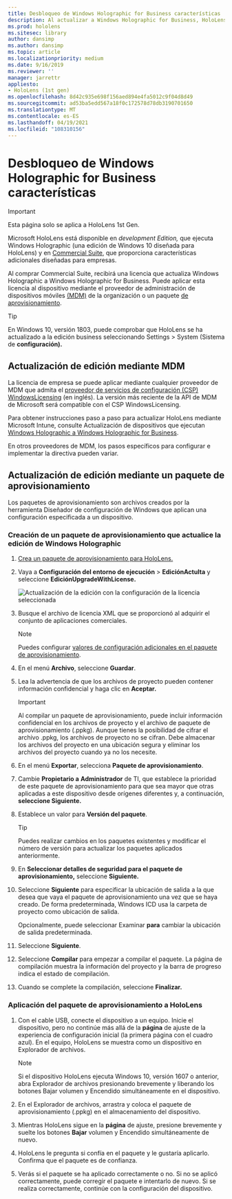 ```yaml
---
title: Desbloqueo de Windows Holographic for Business características
description: Al actualizar a Windows Holographic for Business, HoloLens proporciona características adicionales diseñadas para empresas.
ms.prod: hololens
ms.sitesec: library
author: dansimp
ms.author: dansimp
ms.topic: article
ms.localizationpriority: medium
ms.date: 9/16/2019
ms.reviewer: ''
manager: jarrettr
appliesto:
- HoloLens (1st gen)
ms.openlocfilehash: 8d42c935e698f156aed894e4fa5012c9f04d8d49
ms.sourcegitcommit: ad53ba5edd567a18f0c172578d78db3190701650
ms.translationtype: MT
ms.contentlocale: es-ES
ms.lasthandoff: 04/19/2021
ms.locfileid: "108310156"
---
```

# <a name="unlock-windows-holographic-for-business-features"></a>Desbloqueo de Windows Holographic for Business características

> [!IMPORTANT]
> Esta página solo se aplica a HoloLens 1st Gen.

Microsoft HoloLens está disponible en *development Edition,* que ejecuta Windows Holographic (una edición de Windows 10 diseñada para HoloLens) y en [Commercial Suite](hololens-commercial-features.md), que proporciona características adicionales diseñadas para empresas.

Al comprar Commercial Suite, recibirá una licencia que actualiza Windows Holographic a Windows Holographic for Business. Puede aplicar esta licencia al dispositivo mediante el proveedor de administración de dispositivos móviles [(MDM)](#edition-upgrade-by-using-mdm) de la organización o un paquete [de aprovisionamiento](#edition-upgrade-by-using-a-provisioning-package).

> [!TIP]
> En Windows 10, versión 1803, puede comprobar que HoloLens se ha actualizado a la edición business seleccionando Settings  >  System (Sistema de **configuración).**

## <a name="edition-upgrade-by-using-mdm"></a>Actualización de edición mediante MDM

La licencia de empresa se puede aplicar mediante cualquier proveedor de MDM que admita el [proveedor de servicios de configuración (CSP) WindowsLicensing](https://msdn.microsoft.com/library/windows/hardware/dn904983.aspx) (en inglés). La versión más reciente de la API de MDM de Microsoft será compatible con el CSP WindowsLicensing.

Para obtener instrucciones paso a paso para actualizar HoloLens mediante Microsoft Intune, consulte Actualización de dispositivos que ejecutan [Windows Holographic a Windows Holographic for Business](https://docs.microsoft.com/intune/holographic-upgrade).

 En otros proveedores de MDM, los pasos específicos para configurar e implementar la directiva pueden variar.

## <a name="edition-upgrade-by-using-a-provisioning-package"></a>Actualización de edición mediante un paquete de aprovisionamiento

Los paquetes de aprovisionamiento son archivos creados por la herramienta Diseñador de configuración de Windows que aplican una configuración especificada a un dispositivo.

### <a name="create-a-provisioning-package-that-upgrades-the-windows-holographic-edition"></a>Creación de un paquete de aprovisionamiento que actualice la edición de Windows Holographic

1. [Crea un paquete de aprovisionamiento para HoloLens.](hololens-provisioning.md)
1. Vaya a **Configuración del entorno de ejecución**  >  **EdiciónActulta** y seleccione **EdiciónUpgradeWithLicense.**

    ![Actualización de la edición con la configuración de la licencia seleccionada](images/icd1.png)

1. Busque el archivo de licencia XML que se proporcionó al adquirir el conjunto de aplicaciones comerciales.

    > [!NOTE]
    > Puedes configurar [valores de configuración adicionales en el paquete de aprovisionamiento](hololens-provisioning.md).

1. En el menú **Archivo**, seleccione **Guardar**. 

1. Lea la advertencia de que los archivos de proyecto pueden contener información confidencial y haga clic en **Aceptar.**

    > [!IMPORTANT]
    > Al compilar un paquete de aprovisionamiento, puede incluir información confidencial en los archivos de proyecto y el archivo de paquete de aprovisionamiento (.ppkg). Aunque tienes la posibilidad de cifrar el archivo .ppkg, los archivos de proyecto no se cifran. Debe almacenar los archivos del proyecto en una ubicación segura y eliminar los archivos del proyecto cuando ya no los necesite.

1. En el menú **Exportar**, selecciona **Paquete de aprovisionamiento**.

1. Cambie **Propietario a** **Administrador** de TI, que establece la prioridad de este paquete de aprovisionamiento para que sea mayor que otras aplicadas a este dispositivo desde orígenes diferentes y, a continuación, **seleccione Siguiente.**

1. Establece un valor para **Versión del paquete**.

    > [!TIP]
    > Puedes realizar cambios en los paquetes existentes y modificar el número de versión para actualizar los paquetes aplicados anteriormente.

1. En **Seleccionar detalles de seguridad para el paquete de aprovisionamiento,** seleccione **Siguiente.**

1. Seleccione **Siguiente** para especificar la ubicación de salida a la que desea que vaya el paquete de aprovisionamiento una vez que se haya creado. De forma predeterminada, Windows ICD usa la carpeta de proyecto como ubicación de salida.

    Opcionalmente, puede seleccionar Examinar **para** cambiar la ubicación de salida predeterminada.

1. Seleccione **Siguiente**.

1. Seleccione **Compilar** para empezar a compilar el paquete. La página de compilación muestra la información del proyecto y la barra de progreso indica el estado de compilación.

1. Cuando se complete la compilación, seleccione **Finalizar.**

### <a name="apply-the-provisioning-package-to-hololens"></a>Aplicación del paquete de aprovisionamiento a HoloLens

1. Con el cable USB, conecte el dispositivo a un equipo. Inicie el dispositivo, pero no continúe más allá de la **página** de ajuste de la experiencia de configuración inicial (la primera página con el cuadro azul). En el equipo, HoloLens se muestra como un dispositivo en Explorador de archivos.

    > [!NOTE]
    > Si el dispositivo HoloLens ejecuta Windows 10, versión 1607 o anterior, abra Explorador de archivos presionando brevemente  y  liberando los botones Bajar volumen y Encendido simultáneamente en el dispositivo.

1. En el Explorador de archivos, arrastra y coloca el paquete de aprovisionamiento (.ppkg) en el almacenamiento del dispositivo.

1. Mientras HoloLens sigue en la **página** de ajuste, presione  brevemente y suelte los botones **Bajar** volumen y Encendido simultáneamente de nuevo.

1. HoloLens le pregunta si confía en el paquete y le gustaría aplicarlo. Confirma que el paquete es de confianza.

1. Verás si el paquete se ha aplicado correctamente o no. Si no se aplicó correctamente, puede corregir el paquete e intentarlo de nuevo. Si se realiza correctamente, continúe con la configuración del dispositivo.
